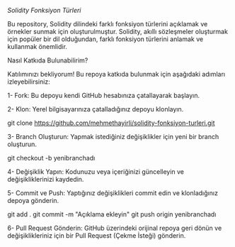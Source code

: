 
*Solidity Fonksiyon Türleri*

Bu repository, Solidity dilindeki farklı fonksiyon türlerini açıklamak ve örnekler sunmak için oluşturulmuştur. Solidity, akıllı sözleşmeler oluşturmak için popüler bir dil olduğundan, farklı fonksiyon türlerini anlamak ve kullanmak önemlidir.

Nasıl Katkıda Bulunabilirim?

Katılımınızı bekliyorum! Bu repoya katkıda bulunmak için aşağıdaki adımları izleyebilirsiniz:

1- Fork: Bu depoyu kendi GitHub hesabınıza çatallayarak başlayın.

2- Klon: Yerel bilgisayarınıza çatalladığınız depoyu klonlayın.

git clone https://github.com/mehmethayirli/solidity-fonksiyon-turleri.git

3- Branch Oluşturun: Yapmak istediğiniz değişiklikler için yeni bir branch oluşturun.

git checkout -b yenibranchadı

4- Değişiklik Yapın: Kodunuzu veya içeriğinizi güncelleyin ve değişikliklerinizi kaydedin.

5- Commit ve Push: Yaptığınız değişiklikleri commit edin ve klonladığınız depoya gönderin.

git add .
git commit -m "Açıklama ekleyin"
git push origin yenibranchadı

6- Pull Request Gönderin: GitHub üzerindeki orijinal repoya geri dönün ve değişiklikleriniz için bir Pull Request (Çekme İsteği) gönderin.
